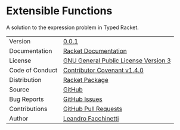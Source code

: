 Extensible Functions
====================

A solution to the expression problem in Typed Racket.

|||
|-|-|
| Version | [0.0.1](https://docs.racket-lang.org/extensible-functions/#%28part._changelog%2F0..0..1%29) |
| Documentation | [Racket Documentation](https://docs.racket-lang.org/extensible-functions/) |
| License | [GNU General Public License Version 3](https://gnu.org/licenses/gpl-3.0.txt) |
| Code of Conduct | [Contributor Covenant v1.4.0](http://contributor-covenant.org/version/1/4/) |
| Distribution | [Racket Package](https://pkgs.racket-lang.org/package/extensible-functions) |
| Source | [GitHub](https://github.com/leafac/extensible-functions) |
| Bug Reports | [GitHub Issues](https://github.com/leafac/extensible-functions/issues) |
| Contributions | [GitHub Pull Requests](https://github.com/leafac/extensible-functions/pulls) |
| Author | [Leandro Facchinetti](https://www.leafac.com) |
